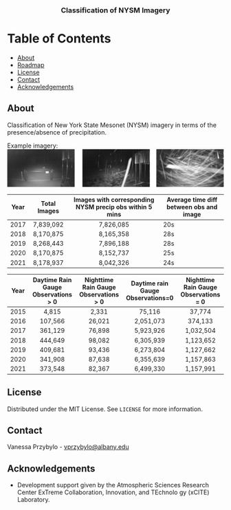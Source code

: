 <h3 align="center">Classification of NYSM Imagery</h3>

# Table of Contents

* [About](#about)
* [Roadmap](#roadmap)
* [License](#license)
* [Contact](#contact)
* [Acknowledgements](#acknowledgements)

## About
Classification of New York State Mesonet (NYSM) imagery in terms of the presence/absence of precipitation. 

Example imagery:
![Readme Graphic](readme_graphics/readme_graphics.png)

| Year | Total Images | Images with corresponding NYSM precip obs within 5 mins | Average time diff between obs and image |
|:----:|:------------:|:-------------------------------------------------------:|-----------------------------------------|
| 2017 |   7,839,092  |                        7,826,085                        | 20s                                     |
| 2018 |   8,170,875  |                        8,165,358                        | 28s                                     |
| 2019 |   8,268,443  |                        7,896,188                        | 28s                                     |
| 2020 |   8,170,875  |                        8,152,737                        | 25s                                     |
| 2021 |   8,178,937  |                        8,042,326                        | 24s                                     |


| Year | Daytime Rain Gauge Observations > 0 | Nighttime Rain Gauge Observations > 0 | Daytime rain Gauge Observations=0 | Nighttime Rain Gauge Observations = 0 |
|:----:|:-----------------------------------:|:-------------------------------------:|:---------------------------------:|:-------------------------------------:|
| 2015 |                4,815                |                 2,331                 |               75,116              |                 37,774                |
| 2016 |               107,566               |                 26,021                |             2,051,073             |                374,133                |
| 2017 |               361,129               |                 76,898                |             5,923,926             |               1,032,504               |
| 2018 |               444,649               |                 98,082                |             6,305,939             |               1,123,652               |
| 2019 |               409,681               |                 93,436                |             6,273,804             |               1,127,662               |
| 2020 |               341,908               |                 87,638                |             6,355,639             |               1,157,863               |
| 2021 |               373,548               |                 82,367                |             6,499,330             |               1,157,991               |
## License
Distributed under the MIT License.  See `LICENSE` for more information.

## Contact
Vanessa Przybylo - vprzybylo@albany.edu

## Acknowledgements
* Development support given by the Atmospheric Sciences Research Center ExTreme Collaboration, Innovation, and TEchnolo
gy (xCITE) Laboratory. 
